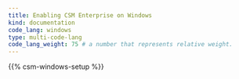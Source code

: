 ```yaml
---
title: Enabling CSM Enterprise on Windows
kind: documentation
code_lang: windows
type: multi-code-lang
code_lang_weight: 75 # a number that represents relative weight. 
---
```


{{% csm-windows-setup %}}